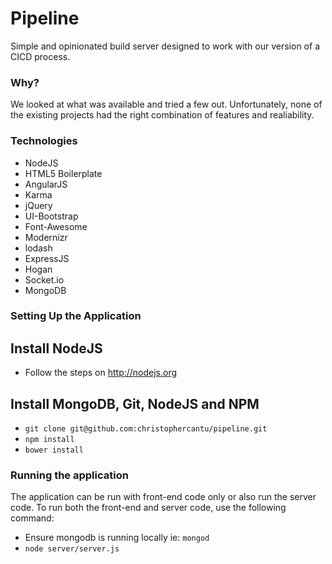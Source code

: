 # Pipeline 

Simple and opinionated build server designed to work with our version of a CICD process.  

### Why?

We looked at what was available and tried a few out. Unfortunately, none of the existing projects had the right combination of features and realiability.  

### Technologies

* NodeJS
* HTML5 Boilerplate
* AngularJS
* Karma
* jQuery
* UI-Bootstrap
* Font-Awesome
* Modernizr
* lodash
* ExpressJS
* Hogan
* Socket.io
* MongoDB

### Setting Up the Application

## Install NodeJS
* Follow the steps on http://nodejs.org

## Install MongoDB, Git, NodeJS and NPM
* `git clone git@github.com:christophercantu/pipeline.git`
* `npm install`
* `bower install`

### Running the application
The application can be run with front-end code only or also run the server code.  To run both the front-end and server code, use the following command:

* Ensure mongodb is running locally ie: `mongod`
* `node server/server.js`
